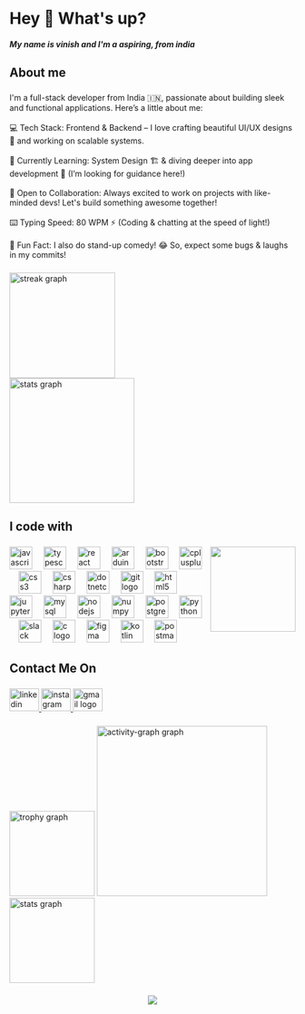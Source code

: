  <h1 align="left">Hey 👋 What's up?</h1>


<h5 align="left">My name is vinish and I'm a aspiring, from india</h5>

###

<h2 align="left">About me</h2>

###

<p align="left">I'm a full-stack developer from India 🇮🇳, passionate about building sleek and functional applications. Here’s a little about me:<br><br>💻 Tech Stack: Frontend & Backend – I love crafting beautiful UI/UX designs 🎨 and working on scalable systems.<br><br>🚀 Currently Learning: System Design 🏗️ & diving deeper into app development 📱 (I’m looking for guidance here!)<br><br>🤝 Open to Collaboration: Always excited to work on projects with like-minded devs! Let's build something awesome together! <br><br>⌨️ Typing Speed: 80 WPM ⚡ (Coding & chatting at the speed of light!)<br><br>🎤 Fun Fact: I also do stand-up comedy! 😂 So, expect some bugs & laughs in my commits!</p>

###

<div align="left">
  <img src="https://streak-stats.demolab.com?user=vinishdas&locale=en&mode=daily&theme=dracula&hide_border=false&border_radius=5&order=3" height="186" alt="streak graph"  /><br/>
  <img src="https://github-readme-stats.vercel.app/api?username=vinishdas&hide_title=false&hide_rank=true&show_icons=true&include_all_commits=true&count_private=true&disable_animations=false&theme=dracula&locale=en&hide_border=true&order=1&custom_title=wroks" height="220" alt="stats graph"  />
 
</div>

###

<h2 align="left">I code with</h2>

###

<img align="right" height="150" src="https://media1.giphy.com/media/v1.Y2lkPTc5MGI3NjExcHhlbWZvZGxtZmJkODBxcW15ZGptMW9oZHhyejZreThqYnpranA3OSZlcD12MV9pbnRlcm5hbF9naWZfYnlfaWQmY3Q9Zw/Dh5q0sShxgp13DwrvG/giphy.gif"  />

###

<div align="left">
  <img src="https://cdn.jsdelivr.net/gh/devicons/devicon/icons/javascript/javascript-original.svg" height="40" alt="javascript logo"  />
  <img width="12" />
  <img src="https://cdn.jsdelivr.net/gh/devicons/devicon/icons/typescript/typescript-original.svg" height="40" alt="typescript logo"  />
  <img width="12" />
  <img src="https://cdn.jsdelivr.net/gh/devicons/devicon/icons/react/react-original.svg" height="40" alt="react logo"  />
  <img width="12" />
  <img src="https://cdn.jsdelivr.net/gh/devicons/devicon/icons/arduino/arduino-original.svg" height="40" alt="arduino logo"  />
  <img width="12" />
  <img src="https://cdn.jsdelivr.net/gh/devicons/devicon/icons/bootstrap/bootstrap-original.svg" height="40" alt="bootstrap logo"  />
  <img width="12" />
  <img src="https://cdn.jsdelivr.net/gh/devicons/devicon/icons/cplusplus/cplusplus-original.svg" height="40" alt="cplusplus logo"  />
  <img width="12" />
  <img src="https://cdn.jsdelivr.net/gh/devicons/devicon/icons/css3/css3-original.svg" height="40" alt="css3 logo"  />
  <img width="12" />
  <img src="https://cdn.jsdelivr.net/gh/devicons/devicon/icons/csharp/csharp-original.svg" height="40" alt="csharp logo"  />
  <img width="12" />
  <img src="https://cdn.jsdelivr.net/gh/devicons/devicon/icons/dotnetcore/dotnetcore-original.svg" height="40" alt="dotnetcore logo"  />
  <img width="12" />
  <img src="https://cdn.jsdelivr.net/gh/devicons/devicon/icons/git/git-original.svg" height="40" alt="git logo"  />
  <img width="12" />
  <img src="https://cdn.jsdelivr.net/gh/devicons/devicon/icons/html5/html5-original.svg" height="40" alt="html5 logo"  />
  <img width="12" />
  <img src="https://cdn.jsdelivr.net/gh/devicons/devicon/icons/jupyter/jupyter-original.svg" height="40" alt="jupyter logo"  />
  <img width="12" />
  <img src="https://cdn.jsdelivr.net/gh/devicons/devicon/icons/mysql/mysql-original.svg" height="40" alt="mysql logo"  />
  <img width="12" />
  <img src="https://cdn.jsdelivr.net/gh/devicons/devicon/icons/nodejs/nodejs-original.svg" height="40" alt="nodejs logo"  />
  <img width="12" />
  <img src="https://cdn.jsdelivr.net/gh/devicons/devicon/icons/numpy/numpy-original.svg" height="40" alt="numpy logo"  />
  <img width="12" />
  <img src="https://cdn.jsdelivr.net/gh/devicons/devicon/icons/postgresql/postgresql-original.svg" height="40" alt="postgresql logo"  />
  <img width="12" />
  <img src="https://cdn.jsdelivr.net/gh/devicons/devicon/icons/python/python-original.svg" height="40" alt="python logo"  />
  <img width="12" />
  <img src="https://cdn.jsdelivr.net/gh/devicons/devicon/icons/slack/slack-original.svg" height="40" alt="slack logo"  />
  <img width="12" />
  <img src="https://skillicons.dev/icons?i=c" height="40" alt="c logo"  />
  <img width="12" />
  <img src="https://skillicons.dev/icons?i=figma" height="40" alt="figma logo"  />
  <img width="12" />
  <img src="https://skillicons.dev/icons?i=kotlin" height="40" alt="kotlin logo"  />
  <img width="12" />
  <img src="https://skillicons.dev/icons?i=postman" height="40" alt="postman logo"  />
</div>

###

<h2 align="left">Contact Me On</h2>

###

<div align="left">
  <a href="www.linkedin.com/in/vinish-das-22514626a" target="_blank">
    <img src="https://raw.githubusercontent.com/maurodesouza/profile-readme-generator/master/src/assets/icons/social/linkedin/default.svg" width="52" height="40" alt="linkedin logo"  />
  </a>
  <a href="https://www.instagram.com/vinishdas?igsh=eHJiYmNpcnlhaTMx" target="_blank">
    <img src="https://raw.githubusercontent.com/maurodesouza/profile-readme-generator/master/src/assets/icons/social/instagram/default.svg" width="52" height="40" alt="instagram logo"  />
  </a>
  <a href="divinish6669@gmail.com" target="_blank">
    <img src="https://raw.githubusercontent.com/maurodesouza/profile-readme-generator/master/src/assets/icons/social/gmail/default.svg" width="52" height="40" alt="gmail logo"  />
  </a>
</div>

###

<div align="left">
  <img src="https://github-profile-trophy.vercel.app?username=vinishdas&theme=dracula&column=-1&row=1&margin-w=8&margin-h=8&no-bg=false&no-frame=false&order=4" height="150" alt="trophy graph"  />
  <img src="https://github-readme-activity-graph.vercel.app/graph?username=vinishdas&radius=16&theme=react&area=true&order=5" height="300" alt="activity-graph graph"  />
  <img src ="https://github-readme-stats.vercel.app/api/top-langs/?username=vinishdas&theme=material-palenight&hide_border=false&include_all_commits=true&count_private=true&layout=compact" height="150" alt="stats graph " />
</div>

###

<div align="center">
  <img src="https://profile-counter.glitch.me/vinishdas/count.svg?"  />
</div>

###
